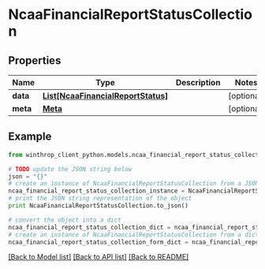 # NcaaFinancialReportStatusCollection


## Properties

Name | Type | Description | Notes
------------ | ------------- | ------------- | -------------
**data** | [**List[NcaaFinancialReportStatus]**](NcaaFinancialReportStatus.md) |  | [optional] 
**meta** | [**Meta**](Meta.md) |  | [optional] 

## Example

```python
from winthrop_client_python.models.ncaa_financial_report_status_collection import NcaaFinancialReportStatusCollection

# TODO update the JSON string below
json = "{}"
# create an instance of NcaaFinancialReportStatusCollection from a JSON string
ncaa_financial_report_status_collection_instance = NcaaFinancialReportStatusCollection.from_json(json)
# print the JSON string representation of the object
print NcaaFinancialReportStatusCollection.to_json()

# convert the object into a dict
ncaa_financial_report_status_collection_dict = ncaa_financial_report_status_collection_instance.to_dict()
# create an instance of NcaaFinancialReportStatusCollection from a dict
ncaa_financial_report_status_collection_form_dict = ncaa_financial_report_status_collection.from_dict(ncaa_financial_report_status_collection_dict)
```
[[Back to Model list]](../README.md#documentation-for-models) [[Back to API list]](../README.md#documentation-for-api-endpoints) [[Back to README]](../README.md)


